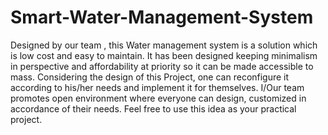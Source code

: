 # Smart-Water-Management-System
Designed by our team , this Water management system is a solution which is low cost and easy to maintain. 
It has been designed keeping minimalism in perspective and affordability at priority so it can be made accessible to mass. 
Considering the design of this Project, one can reconfigure it according to his/her needs and implement it for themselves. 
I/Our team promotes open environment where everyone can design, customized in accordance of their needs. 
Feel free to use this idea as your practical project.
